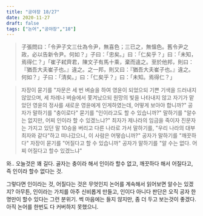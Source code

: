 ```yaml
---
title: "공야장 18/27"
date: 2020-11-27
draft: false
tags: ["논어","공야장","18"]
---
```


> 子張問曰：「令尹子文三仕為令尹，無喜色；三已之，無慍色。舊令尹之政，必以告新令尹。何如？」子曰：「忠矣。」曰：「仁矣乎？」曰：「未知，焉得仁？」「崔子弒齊君，陳文子有馬十乘，棄而違之。至於他邦，則曰：『猶吾大夫崔子也。』違之。之一邦，則又曰：『猶吾大夫崔子也。』違之。何如？」子曰：「清矣。」曰：「仁矣乎？」曰：「未知。焉得仁？」

> 자장이 묻기를 "자문은 세 번 벼슬을 하여 영윤이 되었으되 기쁜 기색을 드러내지 않았으며, 세 차례나 벼슬에서 쫓겨났으되 원망의 빛을 나타내지 않고 자기가 맡았던 영윤의 정사를 새로운 영윤에게 인게하였는데, 어떻게 보아야 합니까?" 공자가 말하기를 "충이로다" 묻기를 "인이라고도 할 수 있습니까?" 말하기를 "알수는 없지만, 어찌 인이라 할 수 있겠느냐?" 최자가 제나라의 임금을 죽이자 진문자는 가지고 있던 말 10승을 버리고 다른 나라로 가서 말하기를, "우리 나라의 대부 최자와 같다"하고 떠나갔으니, 이 사람은 어떻습니까?" 공자가 말하기를 "깨끗하다" 자장이 묻기를 "어질다고 할 수 있습니까" 공자가 말하기를 "알 수는 없다. 어찌 어질다고 할수 있겠느냐"

와.. 오늘것은 꽤 길다. 골자는 충이라 해서 인이라 할수 없고, 깨끗하다 해서 어질다고, 즉 인이라 할수 없다는 것.

그렇다면 인이라는 것, 어질다는 것은 무엇인지 논어를 계속해서 읽어보면 알수는 있겠지? 아무튼, 인이라는 가치를 아주 신비롭게 만들고, 인이다 아니다 판단은 오직 공자 한명만이 할수 있다는 그런 분위기. 썩 마음에는 들지 않지만, 좀 더 두고 보는것이 좋겠다. 아직 논어를 한번도 다 커버하지 못했으니.
